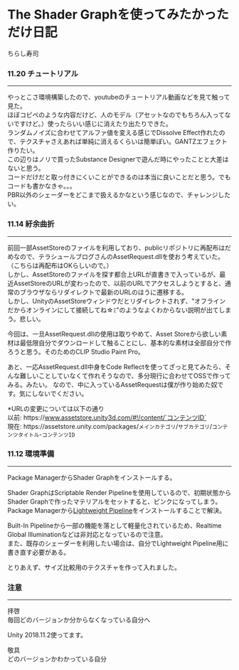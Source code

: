 # The Shader Graphを使ってみたかっただけ日記

ちらし寿司


### 11.20 チュートリアル
***
やっとこさ環境構築したので、youtubeのチュートリアル動画などを見て触って見た。  
ほぼコピペのような内容だけど、人のモデル（アセットなのでもちろん入ってないですけど。）使ったらいい感じに消えたり出たりできた。  
ランダムノイズに合わせてアルファ値を変える感じでDissolve Effect作れたので、テクスチャさえあれば単純に消えるくらいは簡単ぽい。GANTZエフェクト作りたい。  
この辺りはノリで買ったSubstance Designerで遊んだ時にやったことと大差はないと思う。  
コードだけだと取っ付きにくいことができるのは本当に良いことだと思う。でもコードも書かなきゃ。。。  
PBR以外のシェーダーをどこまで扱えるかなという感じなので、チャレンジしたい。

### 11.14 紆余曲折
***
前回一部AssetStoreのファイルを利用しており、publicリポジトリに再配布はだめなので、テラシュールブログさんのAssetRequest.dllを使おう考えていた。（こちらは再配布はOKらしいので。）  
しかし、AssetStoreのファイルを探す都合上URLが直書きで入っているが、最近AssetStoreのURLが変わったので、以前のURLでアクセスしようとすると、通常のブラウザならリダイレクトで最新のURLのほうに遷移する。  
しかし、UnityのAssetStoreウィンドウだとリダイレクトされず、"オフラインだからオンラインにして接続してね☆ﾐ"のようなよくわからない説明が出てしまう。悲しい。  

今回は、一旦AssetRequest.dllの使用は取りやめて、Asset Storeから欲しい素材は最低限自分でダウンロードして触ることにし、基本的な素材は全部自分で作ろうと思う。そのためのCLIP Studio Paint Pro。  

あと、一応AssetRequest.dll中身をCode Reflectを使ってざっと見てみたら、そんな難しいことしていなくて作れそうなので、多分現行に合わせてOSSで作ってみる。みたい。
なので、中に入っているAssetRequestは僕が作り始めた奴です。気にしないでください。

*URLの変更については以下の通り  
以前: https&#58;//www.assetstore.unity3d.com/#!/content/`コンテンツID`  
現在: https&#58;//assetstore.unity.com/packages/`メインカテゴリ`/`サブカテゴリ`/`コンテンツタイトル`-`コンテンツID`

### 11.12 環境準備
***

Package ManagerからShader Graphをインストールする。

Shader GraphはScriptable Render Pipelineを使用しているので、初期状態からShader Graphで作ったマテリアルをセットすると、ピンクになってしまう。   
Package Managerから[Lightweight Pipeline](https://blogs.unity3d.com/2018/02/21/the-lightweight-render-pipeline-optimizing-real-time-performance/])をインストールすることで解決。

Built-In Pipelineから一部の機能を落として軽量化されているため、Realtime Global Illuminationなどは非対応となっているので注意。  
また、既存のシェーダーを利用したい場合は、自分でLightweight Pipeline用に書き直す必要がある。

とりあえず、サイズ比較用のテクスチャを作って入れました。

### 注意
--- 
拝啓  
毎回どのバージョンか分からなくなっている自分へ

Unity 2018.11.2使ってます。

敬具  
どのバージョンかわかっている自分
